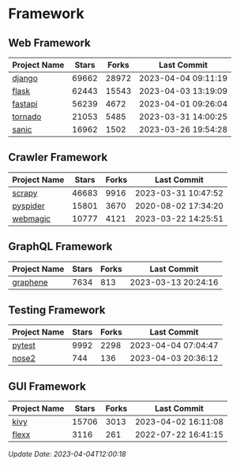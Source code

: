 # Framework

## Web Framework
| Project Name | Stars | Forks | Last Commit |
| ------------ | ----- | ----- | ----------- |
| [django](https://github.com/django/django) | 69662 | 28972 | 2023-04-04 09:11:19 |
| [flask](https://github.com/pallets/flask) | 62443 | 15543 | 2023-04-03 13:19:09 |
| [fastapi](https://github.com/tiangolo/fastapi) | 56239 | 4672 | 2023-04-01 09:26:04 |
| [tornado](https://github.com/tornadoweb/tornado) | 21053 | 5485 | 2023-03-31 14:00:25 |
| [sanic](https://github.com/sanic-org/sanic) | 16962 | 1502 | 2023-03-26 19:54:28 |

## Crawler Framework
| Project Name | Stars | Forks | Last Commit |
| ------------ | ----- | ----- | ----------- |
| [scrapy](https://github.com/scrapy/scrapy) | 46683 | 9916 | 2023-03-31 10:47:52 |
| [pyspider](https://github.com/binux/pyspider) | 15801 | 3670 | 2020-08-02 17:34:20 |
| [webmagic](https://github.com/code4craft/webmagic) | 10777 | 4121 | 2023-03-22 14:25:51 |

## GraphQL Framework
| Project Name | Stars | Forks | Last Commit |
| ------------ | ----- | ----- | ----------- |
| [graphene](https://github.com/graphql-python/graphene) | 7634 | 813 | 2023-03-13 20:24:16 |

## Testing Framework
| Project Name | Stars | Forks | Last Commit |
| ------------ | ----- | ----- | ----------- |
| [pytest](https://github.com/pytest-dev/pytest) | 9992 | 2298 | 2023-04-04 07:04:47 |
| [nose2](https://github.com/nose-devs/nose2) | 744 | 136 | 2023-04-03 20:36:12 |

## GUI Framework
| Project Name | Stars | Forks | Last Commit |
| ------------ | ----- | ----- | ----------- |
| [kivy](https://github.com/kivy/kivy) | 15706 | 3013 | 2023-04-02 16:11:08 |
| [flexx](https://github.com/flexxui/flexx) | 3116 | 261 | 2022-07-22 16:41:15 |

*Update Date: 2023-04-04T12:00:18*